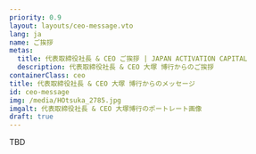 ```yaml
---
priority: 0.9
layout: layouts/ceo-message.vto
lang: ja
name: ご挨拶
metas:
  title: 代表取締役社長 & CEO ご挨拶 | JAPAN ACTIVATION CAPITAL
  description: 代表取締役社長 & CEO 大塚 博行からのご挨拶
containerClass: ceo
title: 代表取締役社長 & CEO 大塚 博行からのメッセージ
id: ceo-message
img: /media/HOtsuka_2785.jpg
imgalt: 代表取締役社長 & CEO 大塚博行のポートレート画像
draft: true
---
```


TBD
